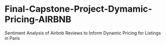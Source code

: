 # Final-Capstone-Project-Dymamic-Pricing-AIRBNB
Sentiment Analysis of Airbnb Reviews to Inform Dynamic Pricing for Listings in Paris
